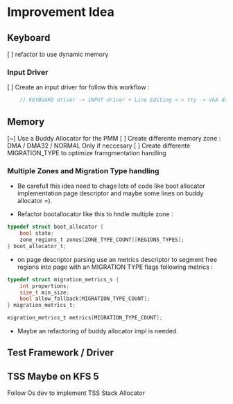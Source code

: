# Improvement Idea

## Keyboard

[ ] refactor to use dynamic memory

### Input Driver

[ ] Create an input driver for follow this workflow :

```c
    // KEYBOARD driver -> INPUT driver + Line Editing <-> tty -> VGA driver
```

## Memory

[~] Use a Buddy Allocator for the PMM
[ ] Create differente memory zone : DMA / DMA32 / NORMAL  Only if neccesary
[ ] Create differente MIGRATION_TYPE to optimize framgmentation handling

### Multiple Zones and Migration Type handling

- Be carefull this idea need to chage lots of code like boot allocator implementation page descriptor and maybe some lines on buddy allocator =).

-   Refactor bootallocator like this to hndle multiple zone :

```c
typedef struct boot_allocator {
    bool state;
    zone_regions_t zones[ZONE_TYPE_COUNT][REGIONS_TYPES];
} boot_allocator_t;

```

- on page descriptor parsing use an metrics descriptor to segment free regions into page with an MIGRATION TYPE flags following metrics :

```c
typedef struct migration_metrics_s {
    int proportions;
    size_t min_size;
    bool allow_fallback[MIGRATION_TYPE_COUNT];
} migration_metrics_t;

migration_metrics_t metrics[MIGRATION_TYPE_COUNT];
```

- Maybe an refactoring of buddy allocator impl is needed.

## Test Framework / Driver

## TSS Maybe on KFS 5

Follow Os dev to implement TSS
Stack Allocator
